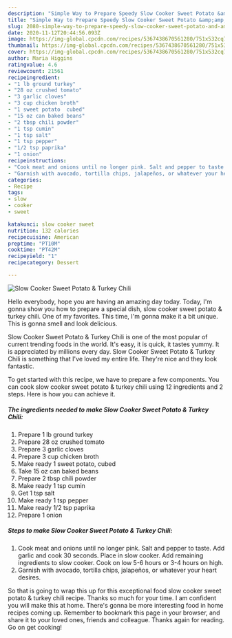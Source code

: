 ```yaml
---
description: "Simple Way to Prepare Speedy Slow Cooker Sweet Potato &amp;amp; Turkey Chili"
title: "Simple Way to Prepare Speedy Slow Cooker Sweet Potato &amp;amp; Turkey Chili"
slug: 2080-simple-way-to-prepare-speedy-slow-cooker-sweet-potato-and-amp-turkey-chili
date: 2020-11-12T20:44:56.093Z
image: https://img-global.cpcdn.com/recipes/5367438670561280/751x532cq70/slow-cooker-sweet-potato-turkey-chili-recipe-main-photo.jpg
thumbnail: https://img-global.cpcdn.com/recipes/5367438670561280/751x532cq70/slow-cooker-sweet-potato-turkey-chili-recipe-main-photo.jpg
cover: https://img-global.cpcdn.com/recipes/5367438670561280/751x532cq70/slow-cooker-sweet-potato-turkey-chili-recipe-main-photo.jpg
author: Maria Higgins
ratingvalue: 4.6
reviewcount: 21561
recipeingredient:
- "1 lb ground turkey"
- "28 oz crushed tomato"
- "3 garlic cloves"
- "3 cup chicken broth"
- "1 sweet potato  cubed"
- "15 oz can baked beans"
- "2 tbsp chili powder"
- "1 tsp cumin"
- "1 tsp salt"
- "1 tsp pepper"
- "1/2 tsp paprika"
- "1 onion"
recipeinstructions:
- "Cook meat and onions until no longer pink. Salt and pepper to taste. Add garlic and cook 30 seconds. Place in slow cooker. Add remaining ingredients to slow cooker. Cook on low 5-6 hours or 3-4 hours on high."
- "Garnish with avocado, tortilla chips, jalapeños, or whatever your heart desires."
categories:
- Recipe
tags:
- slow
- cooker
- sweet

katakunci: slow cooker sweet 
nutrition: 132 calories
recipecuisine: American
preptime: "PT10M"
cooktime: "PT42M"
recipeyield: "1"
recipecategory: Dessert

---
```



![Slow Cooker Sweet Potato &amp; Turkey Chili](https://img-global.cpcdn.com/recipes/5367438670561280/751x532cq70/slow-cooker-sweet-potato-turkey-chili-recipe-main-photo.jpg)

Hello everybody, hope you are having an amazing day today. Today, I'm gonna show you how to prepare a special dish, slow cooker sweet potato &amp; turkey chili. One of my favorites. This time, I'm gonna make it a bit unique. This is gonna smell and look delicious.



Slow Cooker Sweet Potato &amp; Turkey Chili is one of the most popular of current trending foods in the world. It's easy, it is quick, it tastes yummy. It is appreciated by millions every day. Slow Cooker Sweet Potato &amp; Turkey Chili is something that I've loved my entire life. They're nice and they look fantastic.


To get started with this recipe, we have to prepare a few components. You can cook slow cooker sweet potato &amp; turkey chili using 12 ingredients and 2 steps. Here is how you can achieve it.

<!--inarticleads1-->

##### The ingredients needed to make Slow Cooker Sweet Potato &amp; Turkey Chili:

1. Prepare 1 lb ground turkey
1. Prepare 28 oz crushed tomato
1. Prepare 3 garlic cloves
1. Prepare 3 cup chicken broth
1. Make ready 1 sweet potato,  cubed
1. Take 15 oz can baked beans
1. Prepare 2 tbsp chili powder
1. Make ready 1 tsp cumin
1. Get 1 tsp salt
1. Make ready 1 tsp pepper
1. Make ready 1/2 tsp paprika
1. Prepare 1 onion




<!--inarticleads2-->

##### Steps to make Slow Cooker Sweet Potato &amp; Turkey Chili:

1. Cook meat and onions until no longer pink. Salt and pepper to taste. Add garlic and cook 30 seconds. Place in slow cooker. Add remaining ingredients to slow cooker. Cook on low 5-6 hours or 3-4 hours on high.
1. Garnish with avocado, tortilla chips, jalapeños, or whatever your heart desires.




So that is going to wrap this up for this exceptional food slow cooker sweet potato &amp; turkey chili recipe. Thanks so much for your time. I am confident you will make this at home. There's gonna be more interesting food in home recipes coming up. Remember to bookmark this page in your browser, and share it to your loved ones, friends and colleague. Thanks again for reading. Go on get cooking!
